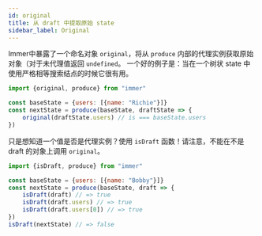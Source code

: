 ```yaml
---
id: original
title: 从 draft 中提取原始 state
sidebar_label: Original
---
```


<center>
<div data-ea-publisher="immerjs" data-ea-type="image" class="horizontal bordered"></div>
</center>

Immer中暴露了一个命名对象 `original`，将从 `produce` 内部的代理实例获取原始对象（对于未代理值返回 `undefined`。
一个好的例子是：当在一个树状 state 中使用严格相等搜索结点的时候它很有用。

```js
import {original, produce} from "immer"

const baseState = {users: [{name: "Richie"}]}
const nextState = produce(baseState, draftState => {
	original(draftState.users) // is === baseState.users
})
```

只是想知道一个值是否是代理实例？使用 `isDraft` 函数！请注意，不能在不是 draft 的对象上调用 `original`。


```js
import {isDraft, produce} from "immer"

const baseState = {users: [{name: "Bobby"}]}
const nextState = produce(baseState, draft => {
	isDraft(draft) // => true
	isDraft(draft.users) // => true
	isDraft(draft.users[0]) // => true
})
isDraft(nextState) // => false
```
